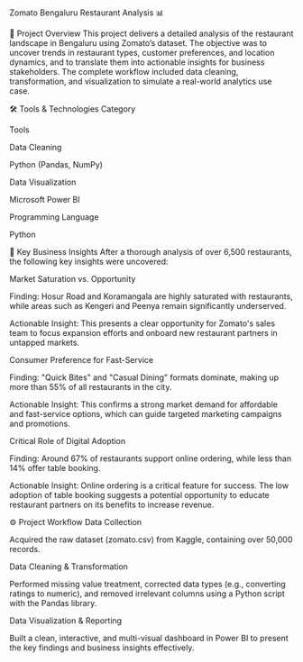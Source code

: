Zomato Bengaluru Restaurant Analysis 📊

📖 Project Overview
This project delivers a detailed analysis of the restaurant landscape in Bengaluru using Zomato’s dataset. The objective was to uncover trends in restaurant types, customer preferences, and location dynamics, and to translate them into actionable insights for business stakeholders. The complete workflow included data cleaning, transformation, and visualization to simulate a real-world analytics use case.

🛠️ Tools & Technologies
Category

Tools

Data Cleaning

Python (Pandas, NumPy)

Data Visualization

Microsoft Power BI

Programming Language

Python

🔑 Key Business Insights
After a thorough analysis of over 6,500 restaurants, the following key insights were uncovered:

Market Saturation vs. Opportunity

Finding: Hosur Road and Koramangala are highly saturated with restaurants, while areas such as Kengeri and Peenya remain significantly underserved.

Actionable Insight: This presents a clear opportunity for Zomato's sales team to focus expansion efforts and onboard new restaurant partners in untapped markets.

Consumer Preference for Fast-Service

Finding: "Quick Bites" and "Casual Dining" formats dominate, making up more than 55% of all restaurants in the city.

Actionable Insight: This confirms a strong market demand for affordable and fast-service options, which can guide targeted marketing campaigns and promotions.

Critical Role of Digital Adoption

Finding: Around 67% of restaurants support online ordering, while less than 14% offer table booking.

Actionable Insight: Online ordering is a critical feature for success. The low adoption of table booking suggests a potential opportunity to educate restaurant partners on its benefits to increase revenue.

⚙️ Project Workflow
Data Collection

Acquired the raw dataset (zomato.csv) from Kaggle, containing over 50,000 records.

Data Cleaning & Transformation

Performed missing value treatment, corrected data types (e.g., converting ratings to numeric), and removed irrelevant columns using a Python script with the Pandas library.

Data Visualization & Reporting

Built a clean, interactive, and multi-visual dashboard in Power BI to present the key findings and business insights effectively.
